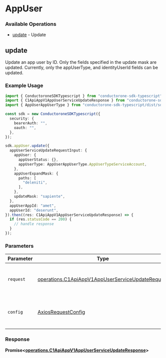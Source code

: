 # AppUser

### Available Operations

* [update](#update) - Update

## update

Update an app user by ID. Only the fields specified in the update mask are updated.
 Currently, only the appUserType, and identityUserId fields can be updated.

### Example Usage

```typescript
import { ConductoroneSDKTypescript } from "conductorone-sdk-typescript";
import { C1ApiAppV1AppUserServiceUpdateResponse } from "conductorone-sdk-typescript/dist/sdk/models/operations";
import { AppUserAppUserType } from "conductorone-sdk-typescript/dist/sdk/models/shared";

const sdk = new ConductoroneSDKTypescript({
  security: {
    bearerAuth: "",
    oauth: "",
  },
});

sdk.appUser.update({
  appUserServiceUpdateRequestInput: {
    appUser: {
      appUserStatus: {},
      appUserType: AppUserAppUserType.AppUserTypeServiceAccount,
    },
    appUserExpandMask: {
      paths: [
        "deleniti",
      ],
    },
    updateMask: "sapiente",
  },
  appUserAppId: "amet",
  appUserId: "deserunt",
}).then((res: C1ApiAppV1AppUserServiceUpdateResponse) => {
  if (res.statusCode == 200) {
    // handle response
  }
});
```

### Parameters

| Parameter                                                                                                            | Type                                                                                                                 | Required                                                                                                             | Description                                                                                                          |
| -------------------------------------------------------------------------------------------------------------------- | -------------------------------------------------------------------------------------------------------------------- | -------------------------------------------------------------------------------------------------------------------- | -------------------------------------------------------------------------------------------------------------------- |
| `request`                                                                                                            | [operations.C1ApiAppV1AppUserServiceUpdateRequest](../../models/operations/c1apiappv1appuserserviceupdaterequest.md) | :heavy_check_mark:                                                                                                   | The request object to use for the request.                                                                           |
| `config`                                                                                                             | [AxiosRequestConfig](https://axios-http.com/docs/req_config)                                                         | :heavy_minus_sign:                                                                                                   | Available config options for making requests.                                                                        |


### Response

**Promise<[operations.C1ApiAppV1AppUserServiceUpdateResponse](../../models/operations/c1apiappv1appuserserviceupdateresponse.md)>**


